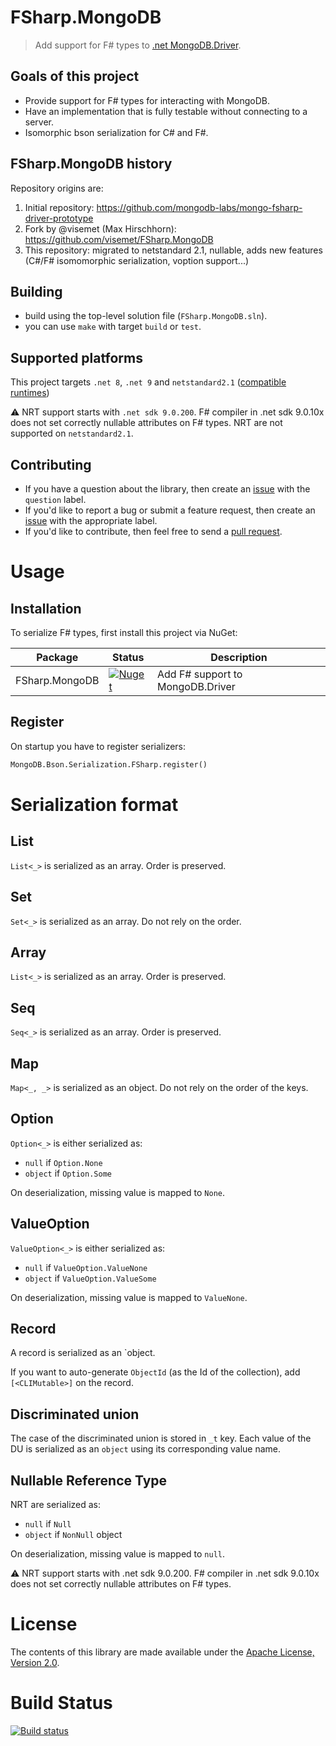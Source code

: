 # FSharp.MongoDB

> Add support for F# types to [.net MongoDB.Driver][csharp_driver].

## Goals of this project

  * Provide support for F# types for interacting with MongoDB.
  * Have an implementation that is fully testable without connecting to a server.
  * Isomorphic bson serialization for C# and F#.

## FSharp.MongoDB history

Repository origins are:
  1. Initial repository: https://github.com/mongodb-labs/mongo-fsharp-driver-prototype
  1. Fork by @visemet (Max Hirschhorn): https://github.com/visemet/FSharp.MongoDB
  1. This repository: migrated to netstandard 2.1, nullable, adds new features (C#/F# isomomorphic serialization, voption support...)
  
## Building
  * build using the top-level solution file (`FSharp.MongoDB.sln`).
  * you can use `make` with target `build` or `test`.

## Supported platforms

This project targets `.net 8`, `.net 9` and  `netstandard2.1` ([compatible runtimes](https://learn.microsoft.com/en-us/dotnet/standard/net-standard?tabs=net-standard-2-1#select-net-standard-version))

:warning: NRT support starts with `.net sdk 9.0.200`. F# compiler in .net sdk 9.0.10x does not set correctly nullable attributes on F# types. NRT are not supported on `netstandard2.1`.

## Contributing
  * If you have a question about the library, then create an [issue][issues] with the `question` label.
  * If you'd like to report a bug or submit a feature request, then create an [issue][issues] with the appropriate label.
  * If you'd like to contribute, then feel free to send a [pull request][pull_requests].

# Usage

## Installation
To serialize F# types, first install this project via NuGet:

Package | Status | Description
--------|--------|------------
FSharp.MongoDB | [![Nuget](https://img.shields.io/nuget/v/FSharp.MongoDB)](https://nuget.org/packages/FSharp.MongoDB) | Add F# support to MongoDB.Driver

## Register

On startup you have to register serializers:
```ocaml
MongoDB.Bson.Serialization.FSharp.register()
```

# Serialization format

## List
`List<_>` is serialized as an array. Order is preserved.

## Set
`Set<_>` is serialized as an array. Do not rely on the order.

## Array
`List<_>` is serialized as an array. Order is preserved.

## Seq
`Seq<_>` is serialized as an array. Order is preserved.

## Map
`Map<_, _>` is serialized as an object. Do not rely on the order of the keys.

## Option
`Option<_>` is either serialized as:
* `null` if `Option.None`
* `object` if `Option.Some`

On deserialization, missing value is mapped to `None`.

## ValueOption
`ValueOption<_>` is either serialized as:
* `null` if `ValueOption.ValueNone`
* `object` if `ValueOption.ValueSome`

On deserialization, missing value is mapped to `ValueNone`.

## Record
A record is serialized as an `object.

If you want to auto-generate `ObjectId` (as the Id of the collection), add `[<CLIMutable>]` on the record.

## Discriminated union
The case of the discriminated union is stored in `_t` key.
Each value of the DU is serialized as an `object` using its corresponding value name.

## Nullable Reference Type
NRT are serialized as:
* `null` if `Null`
* `object` if `NonNull` object

On deserialization, missing value is mapped to `null`.

:warning: NRT support starts with .net sdk 9.0.200. F# compiler in .net sdk 9.0.10x does not set correctly nullable attributes on F# types.

# License
The contents of this library are made available under the [Apache License, Version 2.0][license].

# Build Status

[![Build status](https://github.com/fsprojects/FSharp.MongoDB/actions/workflows/on-push-branch.yml/badge.svg?branch=main)](https://github.com/fsprojects/FSharp.MongoDB/actions/workflows/on-push-branch.yml)


  [csharp_driver]: https://github.com/mongodb/mongo-csharp-driver
  [issues]:        https://github.com/fsprojects/FSharp.MongoDB/issues
  [license]:       LICENSE
  [pull_requests]: https://github.com/fsprojects/FSharp.MongoDB/pulls
